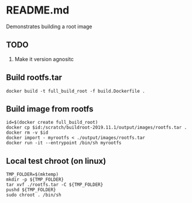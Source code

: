# README.md
Demonstrates building a root image

## TODO
1. Make it version agnositc


## Build rootfs.tar
```
docker build -t full_build_root -f build.Dockerfile .  
```

## Build image from rootfs
```
id=$(docker create full_build_root)
docker cp $id:/scratch/buildroot-2019.11.1/output/images/rootfs.tar .
docker rm -v $id
docker import - myrootfs < ./output/images/rootfs.tar
docker run -it --entrypoint /bin/sh myrootfs
```

## Local test chroot (on linux)
```
TMP_FOLDER=$(mktemp)
mkdir -p ${TMP_FOLDER}
tar xvf ./rootfs.tar -C ${TMP_FOLDER}
pushd ${TMP_FOLDER}
sudo chroot . /bin/sh
```
